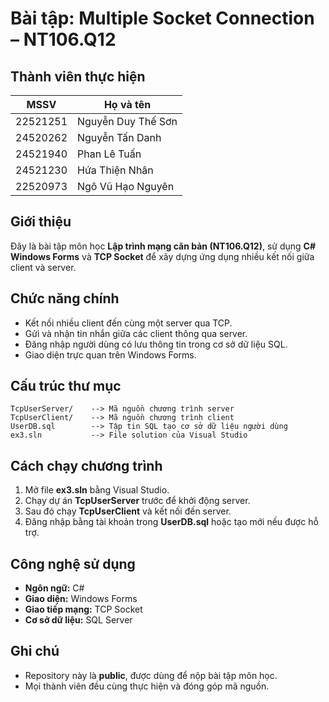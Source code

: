 # Bài tập: Multiple Socket Connection – NT106.Q12
## Thành viên thực hiện

| MSSV     | Họ và tên          |
| -------- | ------------------ |
| 22521251 | Nguyễn Duy Thế Sơn |
| 24520262 | Nguyễn Tấn Danh    |
| 24521940 | Phan Lê Tuấn       |
| 24521230 | Hứa Thiện Nhân     |
| 22520973 | Ngô Vũ Hạo Nguyên  |

## Giới thiệu

Đây là bài tập môn học **Lập trình mạng căn bản (NT106.Q12)**, sử dụng **C# Windows Forms** và **TCP Socket** để xây dựng ứng dụng nhiều kết nối giữa client và server.

## Chức năng chính

* Kết nối nhiều client đến cùng một server qua TCP.
* Gửi và nhận tin nhắn giữa các client thông qua server.
* Đăng nhập người dùng có lưu thông tin trong cơ sở dữ liệu SQL.
* Giao diện trực quan trên Windows Forms.

## Cấu trúc thư mục

```
TcpUserServer/    --> Mã nguồn chương trình server
TcpUserClient/    --> Mã nguồn chương trình client
UserDB.sql        --> Tập tin SQL tạo cơ sở dữ liệu người dùng
ex3.sln           --> File solution của Visual Studio
```

## Cách chạy chương trình

1. Mở file **ex3.sln** bằng Visual Studio.
2. Chạy dự án **TcpUserServer** trước để khởi động server.
3. Sau đó chạy **TcpUserClient** và kết nối đến server.
4. Đăng nhập bằng tài khoản trong **UserDB.sql** hoặc tạo mới nếu được hỗ trợ.

## Công nghệ sử dụng

* **Ngôn ngữ:** C#
* **Giao diện:** Windows Forms
* **Giao tiếp mạng:** TCP Socket
* **Cơ sở dữ liệu:** SQL Server

## Ghi chú

* Repository này là **public**, được dùng để nộp bài tập môn học.
* Mọi thành viên đều cùng thực hiện và đóng góp mã nguồn.
